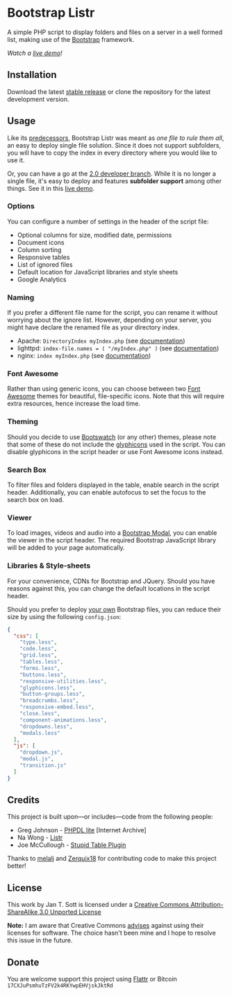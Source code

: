 # Bootstrap Listr

A simple PHP script to display folders and files on a server in a well formed list, making use of the [Bootstrap](http://getbootstrap.com) framework.

*Watch a [live demo](http://demo.idleberg.com/Bootstrap-Listr)!*

## Installation

Download the latest [stable release](https://github.com/idleberg/Bootstrap-Listr/releases) or clone the repository for the latest development version.

## Usage

Like its [predecessors](#credits), Bootstrap Listr was meant as *one file to rule them all*, an easy to deploy single file solution. Since it does not support subfolders, you will have to copy the index in every directory where you would like to use it.

Or, you can have a go at the [2.0 developer branch](https://github.com/idleberg/Bootstrap-Listr/tree/2.0-dev). While it is no longer a single file, it's easy to deploy and features **subfolder support** among other things. See it in this [live demo](http://demo.idleberg.com/Bootstrap-Listr-2.0-dev/).

### Options

You can configure a number of settings in the header of the script file:

* Optional columns for size, modified date, permissions
* Document icons
* Column sorting
* Responsive tables
* List of ignored files
* Default location for JavaScript libraries and style sheets
* Google Analytics

### Naming

If you prefer a different file name for the script, you can rename it without worrying about the ignore list. However, depending on your server, you might have declare the renamed file as your directory index.

* Apache: `DirectoryIndex myIndex.php` (see [documentation](http://httpd.apache.org/docs/2.2/mod/mod_dir.html))
* lighttpd: `index-file.names = ( "/myIndex.php" )` (see [documentation](http://redmine.lighttpd.net/projects/1/wiki/Docs_ModDirlisting))
* nginx: `index myIndex.php` (see [documentation](http://nginx.org/en/docs/http/ngx_http_index_module.html))

### Font Awesome

Rather than using generic icons, you can choose between two [Font Awesome](http://fortawesome.github.io/Font-Awesome/) themes for beautiful, file-specific icons. Note that this will require extra resources, hence increase the load time.

### Theming

Should you decide to use [Bootswatch](http://bootswatch.com/) (or any other) themes, please note that some of these do not include the [glyphicons](http://getbootstrap.com/components/#glyphicons) used in the script. You can disable glyphicons in the script header or use Font Awesome icons instead.

### Search Box

To filter files and folders displayed in the table, enable search in the script header. Additionally, you can enable autofocus to set the focus to the search box on load.

### Viewer

To load images, videos and audio into a [Bootstrap Modal](http://getbootstrap.com/javascript/#modals), you can enable the viewer in the script header. The required Bootstrap JavaScript library will be added to your page automatically.

### Libraries & Style-sheets

For your convenience, CDNs for Bootstrap and JQuery. Should you have reasons against this, you can change the default locations in the script header.

Should you prefer to deploy [your own](http://getbootstrap.com/customize) Bootstrap files, you can reduce their size by using the following `config.json`:

```json
{
  "css": [
    "type.less",
    "code.less",
    "grid.less",
    "tables.less",
    "forms.less",
    "buttons.less",
    "responsive-utilities.less",
    "glyphicons.less",
    "button-groups.less",
    "breadcrumbs.less",
    "responsive-embed.less",
    "close.less",
    "component-animations.less",
    "dropdowns.less",
    "modals.less"
  ],
  "js": [
    "dropdown.js",
    "modal.js",
    "transition.js"
  ]
}
```

## Credits

This project is built upon—or includes—code from the following people:

* Greg Johnson - [PHPDL lite](http://web.archive.org/web/20130920165711/http://greg-j.com/phpdl/) [Internet Archive]
* Na Wong - [Listr](http://nadesign.net/listr/)
* Joe McCullough - [Stupid Table Plugin](http://joequery.github.io/Stupid-Table-Plugin/)

Thanks to [melalj](https://github.com/melalj) and [Zerquix18](https://github.com/Zerquix18) for contributing code to make this project better!

## License

This work by Jan T. Sott is licensed under a [Creative Commons Attribution-ShareAlike 3.0 Unported License](http://creativecommons.org/licenses/by-sa/3.0/deed.en_US)

__Note:__ I am aware that Creative Commons [advises](http://wiki.creativecommons.org/FAQ#Can_I_apply_a_Creative_Commons_license_to_software.3F) against using their licenses for software. The choice hasn't been mine and I hope to resolve this issue in the future.

## Donate

You are welcome support this project using [Flattr](https://flattr.com/submit/auto?user_id=idleberg&url=https://github.com/idleberg/Bootstrap-Listr) or Bitcoin `17CXJuPsmhuTzFV2k4RKYwpEHVjskJktRd`
